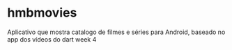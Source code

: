# hmbmovies
Aplicativo que mostra catalogo de filmes e séries para Android, baseado no app dos vídeos do dart week 4
